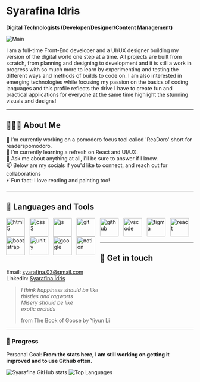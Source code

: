 # Syarafina Idris
**Digital Technologists (Developer/Designer/Content Management)**

![Main](https://i.giphy.com/media/v1.Y2lkPTc5MGI3NjExd2NoaW14cXE0a2JpZnM1cGk2cDE4azdtdWszZnBiMHFkNm5rMWU5ZiZlcD12MV9pbnRlcm5hbF9naWZfYnlfaWQmY3Q9Zw/26tn33aiTi1jkl6H6/giphy.gif)

I am a full-time Front-End developer and a UI/UX designer building my version of the digital world one step at a time. All projects are built from scratch, from planning and designing to development and it is still a work in progress with so much more to learn by experimenting and testing the different ways and methods of builds to code on. I am also interested in emerging technologies while focusing my passion on the basics of coding languages and this profile reflects the drive I have to create fun and practical applications for everyone at the same time highlight the stunning visuals and designs!

---

## 👩🏻‍💼 About Me

🔭 I’m currently working on a pomodoro focus tool called 'ReaDoro' short for readerspomodoro.<br/>
🌱 I’m currently learning a refresh on React and UI/UX.<br/>
💬 Ask me about anything at all, i'll be sure to answer if I know.<br/>
📫 Below are my socials if you'd like to connect, and reach out for collaborations<br/>
⚡ Fun fact: I love reading and painting too!<br/>

---

## 🧰 Languages and Tools

<img align="left" alt="html5" width="50px" style="padding-right:10px;" src="https://cdn.jsdelivr.net/gh/devicons/devicon@latest/icons/html5/html5-plain.svg" />
<img align="left" alt="css3" width="50px" style="padding-right:10px;" src="https://cdn.jsdelivr.net/gh/devicons/devicon@latest/icons/css3/css3-plain.svg" />
<img align="left" alt="js" width="50px" style="padding-right:10px;" src="https://cdn.jsdelivr.net/gh/devicons/devicon@latest/icons/javascript/javascript-plain.svg" />
<img align="left" alt="git" width="50px" style="padding-right:10px;" src="https://cdn.jsdelivr.net/gh/devicons/devicon@latest/icons/git/git-plain.svg" />
<img align="left" alt="github" width="50px" style="padding-right:10px;" src="https://cdn.jsdelivr.net/gh/devicons/devicon@latest/icons/github/github-original.svg" />
<img align="left" alt="vscode" width="50px" style="padding-right:10px;" src="https://cdn.jsdelivr.net/gh/devicons/devicon@latest/icons/vscode/vscode-original.svg" />
<img align="left" alt="figma" width="50px" style="padding-right:10px;" src="https://cdn.jsdelivr.net/gh/devicons/devicon@latest/icons/figma/figma-original.svg" />
<img align="left" alt="react" width="50px" style="padding-right:10px;" src="https://cdn.jsdelivr.net/gh/devicons/devicon@latest/icons/react/react-original.svg" />
<img align="left" alt="bootstrap" width="50px" style="padding-right:10px;" src="https://cdn.jsdelivr.net/gh/devicons/devicon@latest/icons/bootstrap/bootstrap-original.svg" />  
<img align="left" alt="unity" width="50px" style="padding-right:10px;" src="https://cdn.jsdelivr.net/gh/devicons/devicon@latest/icons/unity/unity-original.svg" />  
<img align="left" alt="google" width="50px" style="padding-right:10px;" src="https://cdn.jsdelivr.net/gh/devicons/devicon@latest/icons/google/google-original.svg" />  
<img align="left" alt="notion" width="50px" style="padding-right:10px;" src="https://cdn.jsdelivr.net/gh/devicons/devicon@latest/icons/notion/notion-original.svg" /><br/><br/><br/>

---

## 📲 Get in touch

Email: syarafina.03@gmail.com<br/>
Linkedin: [Syarafina Idris](www.linkedin.com/in/syarafina-idris)<br/>

> _I think happiness should be like_<br />
> _thistles and ragworts_ <br />
> _Misery should be like_ <br />
> _exotic orchids_ <br />
>
> from The Book of Goose by Yiyun Li

---

### 🎯 Progress

Personal Goal: **From the stats here, I am still working on getting it improved and to use Github often.**

![Syarafina GitHub stats](https://github-readme-stats.vercel.app/api?username=finahere&show_icons=true&theme=panda)
![Top Languages](https://github-readme-stats.vercel.app/api/top-langs/?username=finahere&layout=compact)

<!--Also add my published medium articles here -->

<!--
**finahere/finahere** is a ✨ _special_ ✨ repository because its `README.md` (this file) appears on your GitHub profile.
-->
